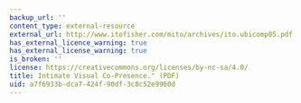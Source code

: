 ```yaml
---
backup_url: ''
content_type: external-resource
external_url: http://www.itofisher.com/mito/archives/ito.ubicomp05.pdf
has_external_licence_warning: true
has_external_license_warning: true
is_broken: ''
license: https://creativecommons.org/licenses/by-nc-sa/4.0/
title: Intimate Visual Co-Presence." (PDF)
uid: a7f6933b-dca7-424f-90df-3c8c52e9960d
---
```

